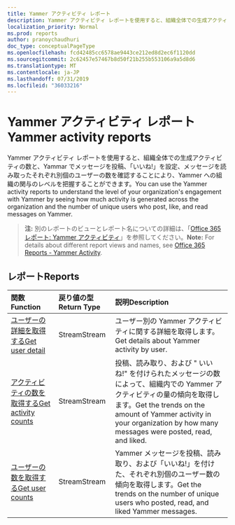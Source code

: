 ```yaml
---
title: Yammer アクティビティ レポート
description: Yammer アクティビティ レポートを使用すると、組織全体での生成アクティビティの数と、Yammar でメッセージを投稿、「いいね!」を設定、メッセージを読み取ったそれぞれ別個のユーザーの数を確認することにより、Yammer への組織の関与のレベルを把握することができます。
localization_priority: Normal
ms.prod: reports
author: pranoychaudhuri
doc_type: conceptualPageType
ms.openlocfilehash: fcd42485cc6578ae9443ce212ed8d2ec6f1120dd
ms.sourcegitcommit: 2c62457e57467b8d50f21b255b553106a9a5d8d6
ms.translationtype: MT
ms.contentlocale: ja-JP
ms.lasthandoff: 07/31/2019
ms.locfileid: "36033216"
---
```

# <a name="yammer-activity-reports"></a><span data-ttu-id="49f4a-103">Yammer アクティビティ レポート</span><span class="sxs-lookup"><span data-stu-id="49f4a-103">Yammer activity reports</span></span>

<span data-ttu-id="49f4a-104">Yammer アクティビティ レポートを使用すると、組織全体での生成アクティビティの数と、Yammar でメッセージを投稿、「いいね!」を設定、メッセージを読み取ったそれぞれ別個のユーザーの数を確認することにより、Yammer への組織の関与のレベルを把握することができます。</span><span class="sxs-lookup"><span data-stu-id="49f4a-104">You can use the Yammer activity reports to understand the level of your organization's engagement with Yammer by seeing how much activity is generated across the organization and the number of unique users who post, like, and read messages on Yammer.</span></span>

> <span data-ttu-id="49f4a-105">**注:** 別のレポートのビューとレポート名についての詳細は、「[Office 365 レポート: Yammer アクティビティ](https://support.office.com/client/Yammer-activity-c7c9f938-5b8e-4d52-b1a2-c7c32cb2312a)」を参照してください。</span><span class="sxs-lookup"><span data-stu-id="49f4a-105">**Note:** For details about different report views and names, see [Office 365 Reports - Yammer Activity](https://support.office.com/client/Yammer-activity-c7c9f938-5b8e-4d52-b1a2-c7c32cb2312a).</span></span>

## <a name="reports"></a><span data-ttu-id="49f4a-106">レポート</span><span class="sxs-lookup"><span data-stu-id="49f4a-106">Reports</span></span>

| <span data-ttu-id="49f4a-107">関数</span><span class="sxs-lookup"><span data-stu-id="49f4a-107">Function</span></span>                                 | <span data-ttu-id="49f4a-108">戻り値の型</span><span class="sxs-lookup"><span data-stu-id="49f4a-108">Return Type</span></span> | <span data-ttu-id="49f4a-109">説明</span><span class="sxs-lookup"><span data-stu-id="49f4a-109">Description</span></span>                              |
| :--------------------------------------- | :---------- | :--------------------------------------- |
| [<span data-ttu-id="49f4a-110">ユーザーの詳細を取得する</span><span class="sxs-lookup"><span data-stu-id="49f4a-110">Get user detail</span></span>](../api/reportroot-getyammeractivityuserdetail.md) | <span data-ttu-id="49f4a-111">Stream</span><span class="sxs-lookup"><span data-stu-id="49f4a-111">Stream</span></span>      | <span data-ttu-id="49f4a-112">ユーザー別の Yammer アクティビティに関する詳細を取得します。</span><span class="sxs-lookup"><span data-stu-id="49f4a-112">Get details about Yammer activity by user.</span></span> |
| [<span data-ttu-id="49f4a-113">アクティビティの数を取得する</span><span class="sxs-lookup"><span data-stu-id="49f4a-113">Get activity counts</span></span>](../api/reportroot-getyammeractivitycounts.md) | <span data-ttu-id="49f4a-114">Stream</span><span class="sxs-lookup"><span data-stu-id="49f4a-114">Stream</span></span>      | <span data-ttu-id="49f4a-115">投稿、読み取り、および " いいね!" を付けられたメッセージの数によって、組織内での Yammer アクティビティの量の傾向を取得します。</span><span class="sxs-lookup"><span data-stu-id="49f4a-115">Get the trends on the amount of Yammer activity in your organization by how many messages were posted, read, and liked.</span></span> |
| [<span data-ttu-id="49f4a-116">ユーザーの数を取得する</span><span class="sxs-lookup"><span data-stu-id="49f4a-116">Get user counts</span></span>](../api/reportroot-getyammeractivityusercounts.md) | <span data-ttu-id="49f4a-117">Stream</span><span class="sxs-lookup"><span data-stu-id="49f4a-117">Stream</span></span>      | <span data-ttu-id="49f4a-118">Yammer メッセージを投稿、読み取り、および「いいね!」を付けた、それぞれ別個のユーザー数の傾向を取得します。</span><span class="sxs-lookup"><span data-stu-id="49f4a-118">Get the trends on the number of unique users who posted, read, and liked  Yammer messages.</span></span> |
